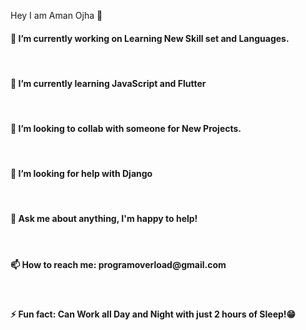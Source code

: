 
Hey I am Aman Ojha 👋

<h4>🔭 I’m currently working on Learning New Skill set and Languages.</h4><br>
<h4>🌱 I’m currently learning JavaScript and Flutter</h4><br>
<h4>👯 I’m looking to collab with someone for New Projects.</h4><br>
<h4>🤔 I’m looking for help with Django</h4><br>
<h4>💬 Ask me about anything, I'm happy to help!</h4><br>
<h4>📫 How to reach me: programoverload@gmail.com</h4><br>
<h4>⚡ Fun fact: Can Work all Day and Night with just 2 hours of Sleep!😁</h4><br>
